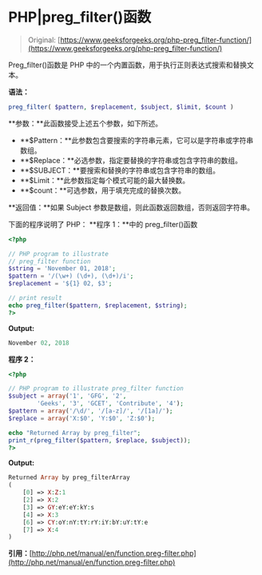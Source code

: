 # PHP|preg_filter()函数

> Original: [https://www.geeksforgeeks.org/php-preg_filter-function/](https://www.geeksforgeeks.org/php-preg_filter-function/)

Preg_filter()函数是 PHP 中的一个内置函数，用于执行正则表达式搜索和替换文本。

**语法：**

```php
preg_filter( $pattern, $replacement, $subject, $limit, $count )
```

**参数：**此函数接受上述五个参数，如下所述。

*   **$Pattern：**此参数包含要搜索的字符串元素，它可以是字符串或字符串数组。
*   **$Replace：**必选参数，指定要替换的字符串或包含字符串的数组。
*   **$SUBJECT：**要搜索和替换的字符串或包含字符串的数组。
*   **$Limit：**此参数指定每个模式可能的最大替换数。
*   **$count：**可选参数，用于填充完成的替换次数。

**返回值：**如果 Subject 参数是数组，则此函数返回数组，否则返回字符串。

下面的程序说明了 PHP：
**程序 1：**中的 preg_filter()函数

```php
<?php

// PHP program to illustrate 
// preg_filter function
$string = 'November 01, 2018';
$pattern = '/(\w+) (\d+), (\d+)/i';
$replacement = '${1} 02, $3';

// print result 
echo preg_filter($pattern, $replacement, $string);
?>
```

**Output:**

```php
November 02, 2018

```

**程序 2：**

```php
<?php

// PHP program to illustrate preg_filter function
$subject = array('1', 'GFG', '2', 
        'Geeks', '3', 'GCET', 'Contribute', '4'); 
$pattern = array('/\d/', '/[a-z]/', '/[1a]/'); 
$replace = array('X:$0', 'Y:$0', 'Z:$0'); 

echo "Returned Array by preg_filter";
print_r(preg_filter($pattern, $replace, $subject)); 
?>
```

**Output:**

```php
Returned Array by preg_filterArray
(
    [0] => X:Z:1
    [2] => X:2
    [3] => GY:eY:eY:kY:s
    [4] => X:3
    [6] => CY:oY:nY:tY:rY:iY:bY:uY:tY:e
    [7] => X:4
)

```

**引用：**[http://php.net/manual/en/function.preg-filter.php](http://php.net/manual/en/function.preg-filter.php)
